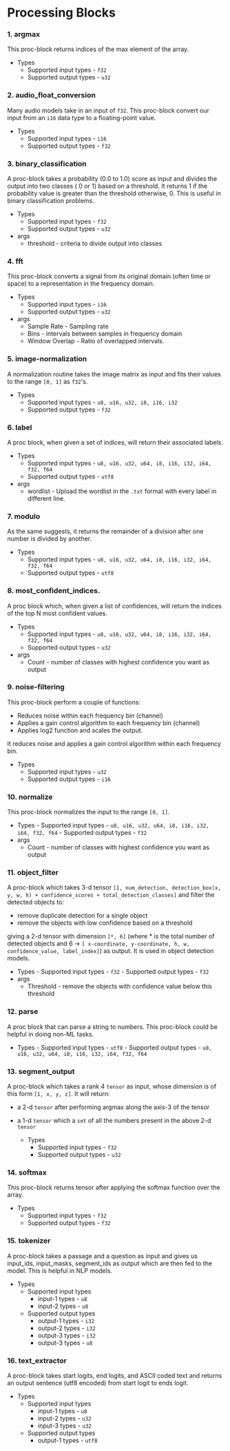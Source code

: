 # Processing Blocks

### 1. argmax

This proc-block returns indices of the max element of the array.

  - Types
      - Supported input types - `f32`
      - Supported output types - `u32`

### 2. audio_float_conversion

Many audio models take in an input of `f32`. This proc-block convert our input
from an `i16` data type to a floating-point value.

  - Types
      - Supported input types - `i16`
      - Supported output types - `f32`

### 3. binary_classification

A proc-block takes a probability (0.0 to 1.0) score as input and divides the output into two classes ( 0 or 1) based on a threshold. It returns 1 if the probability value is greater than the threshold otherwise, 0. This is useful in binary classification problems.

  - Types
      - Supported input types - `f32`
      - Supported output types - `u32`
  - args
      - threshold - criteria to divide output into classes

### 4. fft

This proc-block converts a signal from its original domain (often time or space)
to a representation in the frequency domain.

  - Types
      - Supported input types - `i16`
      - Supported output types - `u32`
  - args
      - Sample Rate - Sampling rate
      - Bins - intervals between samples in frequency domain
      - Window Overlap - Ratio of overlapped intervals.

### 5. image-normalization

A normalization routine takes the image matrix as input and fits their values to the range `[0, 1]` as `f32`'s.

  - Types
      - Supported input types - `u8, u16, u32, i8, i16, i32` 
      - Supported output types - `f32`

### 6. label

A proc block, when given a set of indices, will return their associated labels.

  - Types
      - Supported input types - `u8, u16, u32, u64, i8, i16, i32, i64, f32, f64` 
      - Supported output types - `utf8`
  - args
      - wordlist - Upload the wordlist in the `.txt` format with every label in different line.

### 7. modulo

As the same suggests, it returns the remainder of a division after one number is
divided by another.

  - Types
      - Supported input types - `u8, u16, u32, u64, i8, i16, i32, i64, f32, f64` 
      - Supported output types - `utf8`

### 8. most_confident_indices.

A proc block which, when given a list of confidences, will return the indices of the top N most confident values.

  - Types
      - Supported input types - `u8, u16, u32, u64, i8, i16, i32, i64, f32, f64` 
      - Supported output types - `u32`
  - args
      - Count - number of classes with highest confidence you want as output


### 9. noise-filtering

This proc-block perform a couple of functions:

- Reduces noise within each frequency bin (channel)
- Applies a gain control algorithm to each frequency bin (channel)
- Applies log2 function and scales the output.

It reduces noise and applies a gain control algorithm within each frequency bin.

  - Types
      - Supported input types - `u32` 
      - Supported output types - `i16`

### 10. normalize

This proc-block normalizes the input to the range `[0, 1]`.

  - Types
          - Supported input types - `u8, u16, u32, u64, i8, i16, i32, i64, f32, f64` 
          - Supported output types - `f32`
  - args
      - Count - number of classes with highest confidence you want as output

### 11. object_filter

A proc-block which takes 3-d tensor `[1, num_detection, detection_box(x, y, w, h) + confidence_scores + total_detection_classes]` and filter the detected objects to:
- remove duplicate detection for a single object
- remove the objects with low confidence based on a threshold

giving a 2-d tensor with dimension `[*, 6]` (where * is the total number of detected objects and 6 -> `[ x-coordinate, y-coordinate, h, w, confidence_value, label_index]`) as output. It is used in object detection models.

  - Types
        - Supported input types - `f32` 
        - Supported output types - `f32`
  - args
      - Threshold - remove the objects with confidence value below this threshold

### 12. parse

 A proc block that can parse a string to numbers. This proc-block could be
 helpful in doing non-ML tasks.
 
   - Types
          - Supported input types - `utf8`
          - Supported output types - `u8, u16, u32, u64, i8, i16, i32, i64, f32, f64` 
      
### 13. segment_output

A proc-block which takes a rank 4 `tensor` as input, whose dimension is of this form `[1, x, y, z]`. It will return:
- a 2-d `tensor` after performing argmax along the axis-3 of the tensor
- a 1-d `tensor` which a `set` of all the numbers present in the above 2-d `tensor`
 
   - Types
        - Supported input types - `f32`
        - Supported output types - `u32` 
         
### 14. softmax

This proc-block returns tensor after applying the softmax function over the array.

  - Types
      - Supported input types - `f32`
      - Supported output types - `f32`
        
### 15. tokenizer

A proc-block takes a passage and a question as input and gives us input_ids, input_masks, segment_ids as output which are then fed to the model. This is helpful in NLP models.

  - Types
      - Supported input types 
          - input-1 types - `u8`
          - input-2 types - `u8`
      - Supported output types
          - output-1 types - `i32`
          -  output-2 types - `i32`
          -  output-3 types - `i32`
          - output-3 types - `u8`
            
### 16. text_extractor

A proc-block takes start logits, end logits, and ASCII coded text and returns an output sentence (utf8 encoded) from start logit to ends logit.

  - Types
      - Supported input types 
          - input-1 types - `u8`
          - input-2 types - `u32`
          - input-3 types - `u32`
      - Supported output types
          - output-1 types - `utf8`